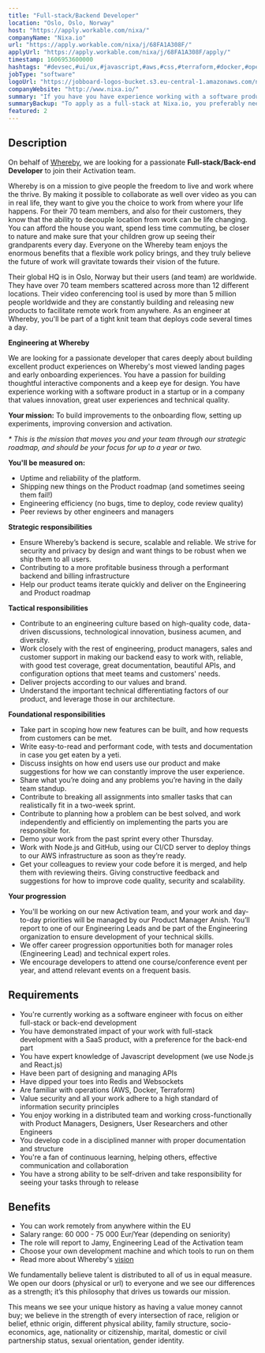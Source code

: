 ```yaml
---
title: "Full-stack/Backend Developer"
location: "Oslo, Oslo, Norway"
host: "https://apply.workable.com/nixa/"
companyName: "Nixa.io"
url: "https://apply.workable.com/nixa/j/68FA1A308F/"
applyUrl: "https://apply.workable.com/nixa/j/68FA1A308F/apply/"
timestamp: 1606953600000
hashtags: "#devsec,#ui/ux,#javascript,#aws,#css,#terraform,#docker,#operations,#management,#branding"
jobType: "software"
logoUrl: "https://jobboard-logos-bucket.s3.eu-central-1.amazonaws.com/nixa-io"
companyWebsite: "http://www.nixa.io/"
summary: "If you have you have experience working with a software product in a startup or in a company that values innovation, great user experiences and technical quality, Nixa.io is looking for someone with your skillset."
summaryBackup: "To apply as a full-stack at Nixa.io, you preferably need to have some knowledge of: #management, #devsec, #ui/ux."
featured: 2
---
```


## Description

On behalf of [Whereby](https://whereby.com/information/about-us/), we are looking for a passionate **Full-stack/Back-end Developer** to join their Activation team.

Whereby is on a mission to give people the freedom to live and work where the thrive. By making it possible to collaborate as well over video as you can in real life, they want to give you the choice to work from where your life happens. For their 70 team members, and also for their customers, they know that the ability to decouple location from work can be life changing. You can afford the house you want, spend less time commuting, be closer to nature and make sure that your children grow up seeing their grandparents every day. Everyone on the Whereby team enjoys the enormous benefits that a flexible work policy brings, and they truly believe the future of work will gravitate towards their vision of the future.

Their global HQ is in Oslo, Norway but their users (and team) are worldwide. They have over 70 team members scattered across more than 12 different locations. Their video conferencing tool is used by more than 5 million people worldwide and they are constantly building and releasing new products to facilitate remote work from anywhere. As an engineer at Whereby, you'll be part of a tight knit team that deploys code several times a day.

**Engineering at Whereby**

We are looking for a passionate developer that cares deeply about building excellent product experiences on Whereby's most viewed landing pages and early onboarding experiences. You have a passion for building thoughtful interactive components and a keep eye for design. You have experience working with a software product in a startup or in a company that values innovation, great user experiences and technical quality.

**Your mission:** To build improvements to the onboarding flow, setting up experiments, improving conversion and activation.

_\* This is the mission that moves you and your team through our strategic roadmap, and should be your focus for up to a year or two._

**You'll be measured on:**

*   Uptime and reliability of the platform.
*   Shipping new things on the Product roadmap (and sometimes seeing them fail!)
*   Engineering efficiency (no bugs, time to deploy, code review quality)
*   Peer reviews by other engineers and managers

**Strategic responsibilities**

*   Ensure Whereby’s backend is secure, scalable and reliable. We strive for security and privacy by design and want things to be robust when we ship them to all users.
*   Contributing to a more profitable business through a performant backend and billing infrastructure
*   Help our product teams iterate quickly and deliver on the Engineering and Product roadmap

**Tactical responsibilities**

*   Contribute to an engineering culture based on high-quality code, data-driven discussions, technological innovation, business acumen, and diversity.
*   Work closely with the rest of engineering, product managers, sales and customer support in making our backend easy to work with, reliable, with good test coverage, great documentation, beautiful APIs, and configuration options that meet teams and customers' needs.
*   Deliver projects according to our values and brand.
*   Understand the important technical differentiating factors of our product, and leverage those in our architecture.

**Foundational responsibilities**

*   Take part in scoping how new features can be built, and how requests from customers can be met.
*   Write easy-to-read and performant code, with tests and documentation in case you get eaten by a yeti.
*   Discuss insights on how end users use our product and make suggestions for how we can constantly improve the user experience.
*   Share what you’re doing and any problems you’re having in the daily team standup.
*   Contribute to breaking all assignments into smaller tasks that can realistically fit in a two-week sprint.
*   Contribute to planning how a problem can be best solved, and work independently and efficiently on implementing the parts you are responsible for.
*   Demo your work from the past sprint every other Thursday.
*   Work with Node.js and GitHub, using our CI/CD server to deploy things to our AWS infrastructure as soon as they’re ready.
*   Get your colleagues to review your code before it is merged, and help them with reviewing theirs. Giving constructive feedback and suggestions for how to improve code quality, security and scalability.

**Your progression**

*   You'll be working on our new Activation team, and your work and day-to-day priorities will be managed by our Product Manager Anish. You’ll report to one of our Engineering Leads and be part of the Engineering organization to ensure development of your technical skills.
*   We offer career progression opportunities both for manager roles (Engineering Lead) and technical expert roles.
*   We encourage developers to attend one course/conference event per year, and attend relevant events on a frequent basis.

## Requirements

*   You're currently working as a software engineer with focus on either full-stack or back-end development
*   You have demonstrated impact of your work with full-stack development with a SaaS product, with a preference for the back-end part
*   You have expert knowledge of Javascript development (we use Node.js and React.js)
*   Have been part of designing and managing APIs
*   Have dipped your toes into Redis and Websockets
*   Are familiar with operations (AWS, Docker, Terraform)
*   Value security and all your work adhere to a high standard of information security principles
*   You enjoy working in a distributed team and working cross-functionally with Product Managers, Designers, User Researchers and other Engineers
*   You develop code in a disciplined manner with proper documentation and structure
*   You're a fan of continuous learning, helping others, effective communication and collaboration
*   You have a strong ability to be self-driven and take responsibility for seeing your tasks through to release

## Benefits

*   You can work remotely from anywhere within the EU
*   Salary range: 60 000 - 75 000 Eur/Year (depending on seniority)
*   The role will report to Jamy, Engineering Lead of the Activation team
*   Choose your own development machine and which tools to run on them
*   Read more about Whereby's [vision](https://whereby.com/information/our-vision/)

We fundamentally believe talent is distributed to all of us in equal measure. We open our doors (physical or url) to everyone and we see our differences as a strength; it’s this philosophy that drives us towards our mission.

This means we see your unique history as having a value money cannot buy; we believe in the strength of every intersection of race, religion or belief, ethnic origin, different physical ability, family structure, socio-economics, age, nationality or citizenship, marital, domestic or civil partnership status, sexual orientation, gender identity.
